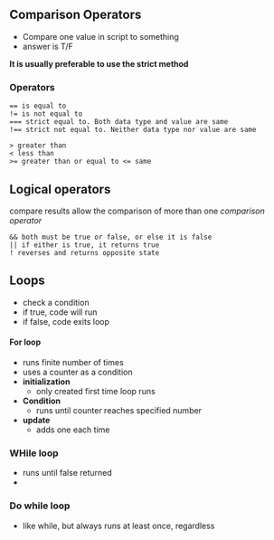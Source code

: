 ## Comparison Operators
- Compare one value in script to something
- answer is T/F

**It is usually preferable to use the strict method**

### Operators
```
== is equal to
!= is not equal to 
=== strict equal to. Both data type and value are same
!== strict not equal to. Neither data type nor value are same

> greater than
< less than
>= greater than or equal to <= same
```
## Logical operators
compare results allow the comparison of more than one *comparison operator*
```
&& both must be true or false, or else it is false
|| if either is true, it returns true
! reverses and returns opposite state
```
## Loops 
- check a condition
- if true, code will run
- if false, code exits loop

#### For loop
- runs finite number of times
- uses a counter as a condition
- **initialization**
  - only created first time loop runs
- **Condition**
  - runs until counter reaches specified number
- **update**
  -  adds one each time
### WHile loop
- runs until false returned
- 

### Do while loop
- like while, but always runs at least once, regardless


